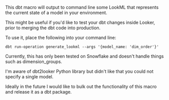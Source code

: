 This dbt macro will output to command line some LookML that represents the current state of a model in your environment.

This might be useful if you'd like to test your dbt changes inside Looker, prior to merging the dbt code into production.

To use it, place the following into your command line:
```
dbt run-operation generate_lookml --args '{model_name: 'dim_order'}'
```

Currently, this has only been tested on Snowflake and doesn't handle things such as dimension_groups.

I'm aware of dbt2looker Python library but didn't like that you could not specify a single model.

Ideally in the future I would like to bulk out the functionality of this macro and release it as a dbt package.